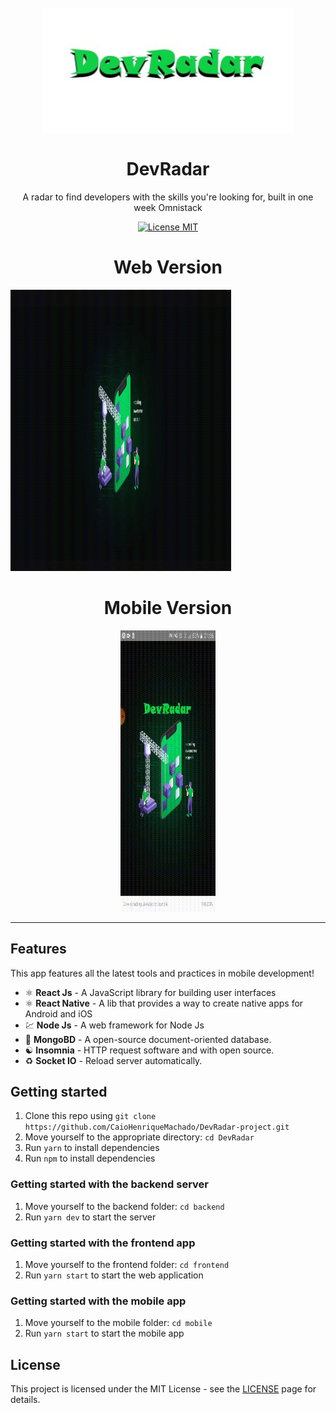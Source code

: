 <h1 align="center">
<br>
  <img src="./frontend/src/assets/icon.jpg" alt="DevRadar"  width="400" height = "200">
<br>
<br>
DevRadar
</h1>

<p align="center">A radar to find developers with the skills you're looking for, built in one week Omnistack</p>

<p align="center">
  <a href="https://opensource.org/licenses/MIT">
    <img src="https://img.shields.io/badge/License-MIT-blue.svg" alt="License MIT">
  </a>
</p>

<h1 align="center">Web Version</h1>
<div>
  <img src="./frontend/src/assets/demo_web.gif" alt="demo-web" height="450" width="70%">
</div>
<h1 align="center">Mobile Version</h1>
<div align="center">
  <img src="./mobile/assets/demo_app.gif" alt="demo-mobile" height="450" width="30%">
</div>

<hr />

## Features

This app features all the latest tools and practices in mobile development!

- ⚛️ **React Js** 	- A JavaScript library for building user interfaces
- ⚛️ **React Native** 	- A lib that provides a way to create native apps for Android and iOS
- 💹 **Node Js** 	- A web framework for Node Js
- 📄 **MongoBD** 	- A open-source document-oriented database.
- ☯️ **Insomnia** 	- HTTP request software and with open source.
- ♻️ **Socket IO** 	- Reload server automatically.

## Getting started

1. Clone this repo using `git clone https://github.com/CaioHenriqueMachado/DevRadar-project.git`
2. Move yourself to the appropriate directory: `cd DevRadar`<br />
3. Run `yarn` to install dependencies<br />
3. Run `npm` to install dependencies<br />


### Getting started with the backend server

1. Move yourself to the backend folder: `cd backend`
2. Run `yarn dev` to start the server

### Getting started with the frontend app

1. Move yourself to the frontend folder: `cd frontend`
2. Run `yarn start` to start the web application

### Getting started with the mobile app

1. Move yourself to the mobile folder: `cd mobile`
2. Run `yarn start` to start the mobile app


## License

This project is licensed under the MIT License - see the [LICENSE](https://opensource.org/licenses/MIT) page for details.
